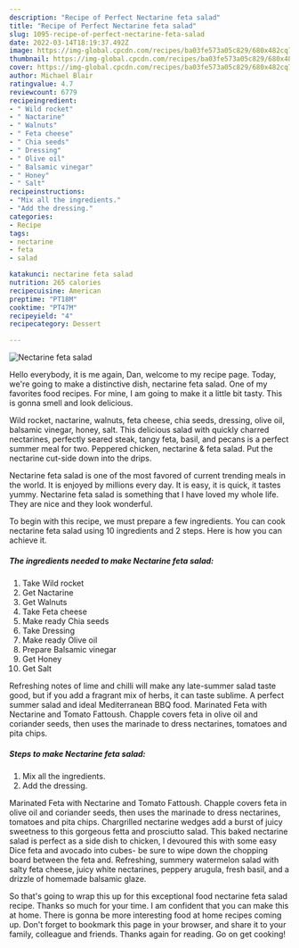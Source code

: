```yaml
---
description: "Recipe of Perfect Nectarine feta salad"
title: "Recipe of Perfect Nectarine feta salad"
slug: 1095-recipe-of-perfect-nectarine-feta-salad
date: 2022-03-14T18:19:37.492Z
image: https://img-global.cpcdn.com/recipes/ba03fe573a05c829/680x482cq70/nectarine-feta-salad-recipe-main-photo.jpg
thumbnail: https://img-global.cpcdn.com/recipes/ba03fe573a05c829/680x482cq70/nectarine-feta-salad-recipe-main-photo.jpg
cover: https://img-global.cpcdn.com/recipes/ba03fe573a05c829/680x482cq70/nectarine-feta-salad-recipe-main-photo.jpg
author: Michael Blair
ratingvalue: 4.7
reviewcount: 6779
recipeingredient:
- " Wild rocket"
- " Nactarine"
- " Walnuts"
- " Feta cheese"
- " Chia seeds"
- " Dressing"
- " Olive oil"
- " Balsamic vinegar"
- " Honey"
- " Salt"
recipeinstructions:
- "Mix all the ingredients."
- "Add the dressing."
categories:
- Recipe
tags:
- nectarine
- feta
- salad

katakunci: nectarine feta salad 
nutrition: 265 calories
recipecuisine: American
preptime: "PT18M"
cooktime: "PT47M"
recipeyield: "4"
recipecategory: Dessert

---
```



![Nectarine feta salad](https://img-global.cpcdn.com/recipes/ba03fe573a05c829/680x482cq70/nectarine-feta-salad-recipe-main-photo.jpg)

Hello everybody, it is me again, Dan, welcome to my recipe page. Today, we're going to make a distinctive dish, nectarine feta salad. One of my favorites food recipes. For mine, I am going to make it a little bit tasty. This is gonna smell and look delicious.

Wild rocket, nactarine, walnuts, feta cheese, chia seeds, dressing, olive oil, balsamic vinegar, honey, salt. This delicious salad with quickly charred nectarines, perfectly seared steak, tangy feta, basil, and pecans is a perfect summer meal for two. Peppered chicken, nectarine &amp; feta salad. Put the nectarine cut-side down into the drips.

Nectarine feta salad is one of the most favored of current trending meals in the world. It is enjoyed by millions every day. It is easy, it is quick, it tastes yummy. Nectarine feta salad is something that I have loved my whole life. They are nice and they look wonderful.


To begin with this recipe, we must prepare a few ingredients. You can cook nectarine feta salad using 10 ingredients and 2 steps. Here is how you can achieve it.

<!--inarticleads1-->

##### The ingredients needed to make Nectarine feta salad:

1. Take  Wild rocket
1. Get  Nactarine
1. Get  Walnuts
1. Take  Feta cheese
1. Make ready  Chia seeds
1. Take  Dressing
1. Make ready  Olive oil
1. Prepare  Balsamic vinegar
1. Get  Honey
1. Get  Salt


Refreshing notes of lime and chilli will make any late-summer salad taste good, but if you add a fragrant mix of herbs, it can taste sublime. A perfect summer salad and ideal Mediterranean BBQ food. Marinated Feta with Nectarine and Tomato Fattoush. Chapple covers feta in olive oil and coriander seeds, then uses the marinade to dress nectarines, tomatoes and pita chips. 

<!--inarticleads2-->

##### Steps to make Nectarine feta salad:

1. Mix all the ingredients.
1. Add the dressing.


Marinated Feta with Nectarine and Tomato Fattoush. Chapple covers feta in olive oil and coriander seeds, then uses the marinade to dress nectarines, tomatoes and pita chips. Chargrilled nectarine wedges add a burst of juicy sweetness to this gorgeous fetta and prosciutto salad. This baked nectarine salad is perfect as a side dish to chicken, I devoured this with some easy Dice feta and avocado into cubes- be sure to wipe down the chopping board between the feta and. Refreshing, summery watermelon salad with salty feta cheese, juicy white nectarines, peppery arugula, fresh basil, and a drizzle of homemade balsamic glaze. 

So that's going to wrap this up for this exceptional food nectarine feta salad recipe. Thanks so much for your time. I am confident that you can make this at home. There is gonna be more interesting food at home recipes coming up. Don't forget to bookmark this page in your browser, and share it to your family, colleague and friends. Thanks again for reading. Go on get cooking!
